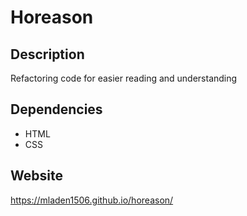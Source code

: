 # Horeason

## Description
Refactoring code for easier reading and understanding

## Dependencies
* HTML
* CSS

## Website 
https://mladen1506.github.io/horeason/
